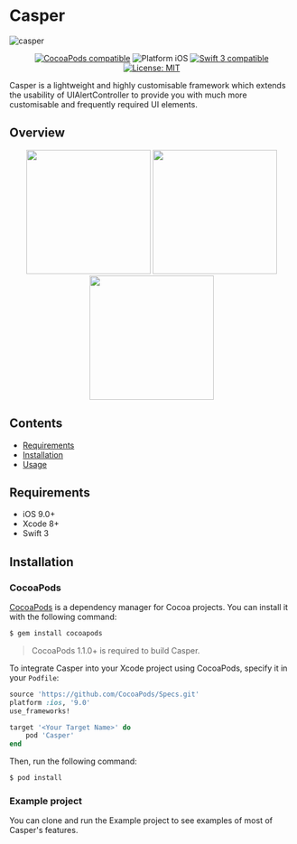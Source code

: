 # Casper
![casper](https://cloud.githubusercontent.com/assets/2684979/21516944/c533559c-cd00-11e6-9909-5b8a76c9bd38.png)

<p align="center">
<a href="https://cocoapods.org/pods/Casper"><img src="https://img.shields.io/cocoapods/v/Casper.svg" alt="CocoaPods compatible" /></a>
<img src="https://img.shields.io/badge/platform-iOS-blue.svg?style=flat" alt="Platform iOS" />
<a href="https://developer.apple.com/swift"><img src="https://img.shields.io/badge/swift3-compatible-4BC51D.svg?style=flat" alt="Swift 3 compatible" /></a>
<a href="https://raw.githubusercontent.com/xmartlabs/Eureka/master/LICENSE"><img src="http://img.shields.io/badge/license-MIT-blue.svg?style=flat" alt="License: MIT" /></a>
</p>

Casper is a lightweight and highly customisable framework which extends the usability of UIAlertController to provide you with much more customisable and frequently required UI elements.

## Overview

<p align="center">
<img src="https://cloud.githubusercontent.com/assets/2684979/21589673/545b5964-d11a-11e6-9d64-56c488b6b2bc.gif" width="220"/>
<img src="https://cloud.githubusercontent.com/assets/2684979/21589674/545ccb82-d11a-11e6-94a0-56dc8dff4f59.gif" width="220"/>
<img src="https://cloud.githubusercontent.com/assets/2684979/21589675/5461d604-d11a-11e6-8033-66de77fa794b.gif" width="220"/>
</p>

## Contents
- [Requirements](#requirements)
- [Installation](#installation)
- [Usage](#usage)


## Requirements

* iOS 9.0+
* Xcode 8+
* Swift 3

## Installation

### CocoaPods

[CocoaPods](http://cocoapods.org) is a dependency manager for Cocoa projects. You can install it with the following command:

```bash
$ gem install cocoapods
```

> CocoaPods 1.1.0+ is required to build Casper.

To integrate Casper into your Xcode project using CocoaPods, specify it in your `Podfile`:

```ruby
source 'https://github.com/CocoaPods/Specs.git'
platform :ios, '9.0'
use_frameworks!

target '<Your Target Name>' do
    pod 'Casper'
end
```

Then, run the following command:

```bash
$ pod install
```

### Example project

You can clone and run the Example project to see examples of most of Casper's features.
